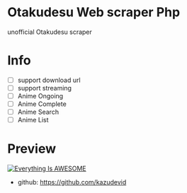 # Otakudesu Web scraper Php
unofficial Otakudesu scraper

# Info
- [ ] support download url
- [ ] support streaming
- [ ] Anime Ongoing
- [ ] Anime Complete
- [ ] Anime Search
- [ ] Anime List

# Preview
[![Everything Is AWESOME](https://api.pikwy.com/web/635ade521329d104e80586da.jpg)](http://206.189.47.26/ "preview")
- github: https://github.com/kazudevid 
